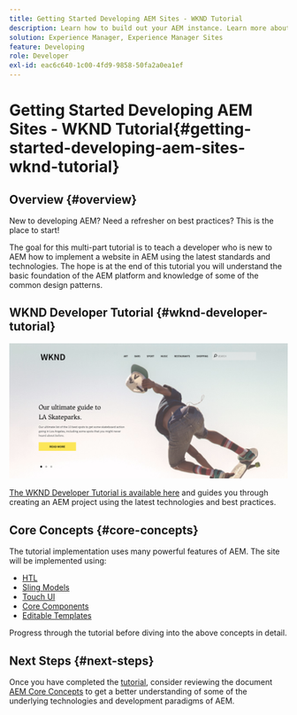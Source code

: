 ```yaml
---
title: Getting Started Developing AEM Sites - WKND Tutorial
description: Learn how to build out your AEM instance. Learn more about the platform and components, and find information around development tools and personalization.
solution: Experience Manager, Experience Manager Sites
feature: Developing
role: Developer
exl-id: eac6c640-1c00-4fd9-9858-50fa2a0ea1ef
---
```

# Getting Started Developing AEM Sites - WKND Tutorial{#getting-started-developing-aem-sites-wknd-tutorial}

## Overview {#overview}

New to developing AEM? Need a refresher on best practices? This is the place to start!

The goal for this multi-part tutorial is to teach a developer who is new to AEM how to implement a website in AEM using the latest standards and technologies. The hope is at the end of this tutorial you will understand the basic foundation of the AEM platform and knowledge of some of the common design patterns.

## WKND Developer Tutorial {#wknd-developer-tutorial}

![WKND](assets/screen_shot_2018-11-23at152453.png)

[The WKND Developer Tutorial is available here](https://experienceleague.adobe.com/docs/experience-manager-learn/getting-started-wknd-tutorial-develop/overview.html) and guides you through creating an AEM project using the latest technologies and best practices.

## Core Concepts {#core-concepts}

The tutorial implementation uses many powerful features of AEM. The site will be implemented using:

* [HTL](https://experienceleague.adobe.com/docs/experience-manager-htl/content/overview.html)
* [Sling Models](https://sling.apache.org/documentation/bundles/models.html)
* [Touch UI](/help/sites-developing/touch-ui-concepts.md)
* [Core Components](https://experienceleague.adobe.com/docs/experience-manager-core-components/using/introduction.html)
* [Editable Templates](/help/sites-developing/page-templates-editable.md)

Progress through the tutorial before diving into the above concepts in detail.

## Next Steps {#next-steps}

Once you have completed the [tutorial](https://helpx.adobe.com/experience-manager/kt/sites/using/getting-started-wknd-tutorial-develop.html), consider reviewing the document [AEM Core Concepts](/help/sites-developing/the-basics.md) to get a better understanding of some of the underlying technologies and development paradigms of AEM.

